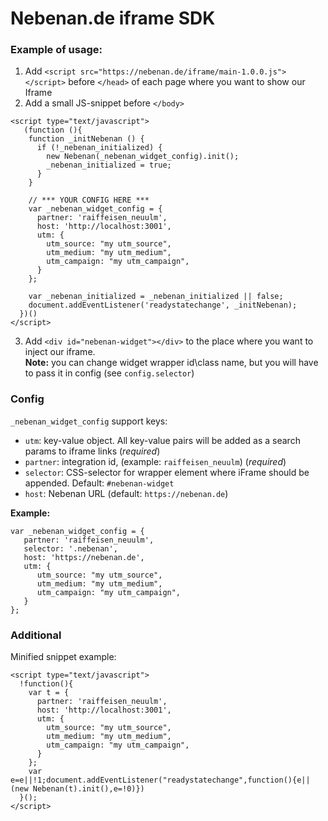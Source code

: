 # Nebenan.de iframe SDK

### Example of usage:

1. Add `<script src="https://nebenan.de/iframe/main-1.0.0.js"></script>` before `</head>` of each page where you want to
   show our Iframe
2. Add a small JS-snippet before `</body>`

```
<script type="text/javascript">
   (function (){
    function _initNebenan () {
      if (!_nebenan_initialized) {
        new Nebenan(_nebenan_widget_config).init();
        _nebenan_initialized = true;
      }
    }

    // *** YOUR CONFIG HERE ***
    var _nebenan_widget_config = {
      partner: 'raiffeisen_neuulm',
      host: 'http://localhost:3001',
      utm: {
        utm_source: "my utm_source",
        utm_medium: "my utm_medium",
        utm_campaign: "my utm_campaign",
      }
    };

    var _nebenan_initialized = _nebenan_initialized || false;
    document.addEventListener('readystatechange', _initNebenan);
  })()
</script>
```

3. Add `<div id="nebenan-widget"></div>` to the place where you want to inject our iframe.  
   **Note:** you can change widget wrapper id\class name, but you will have to pass it in config (see `config.selector`)

### Config

`_nebenan_widget_config` support keys:

- `utm`: key-value object. All key-value pairs will be added as a search params to iframe links (*required*)
- `partner`: integration id, (example: `raiffeisen_neuulm`) (*required*)
- `selector`: CSS-selector for wrapper element where iFrame should be appended. Default: `#nebenan-widget`
- `host`: Nebenan URL (default: `https://nebenan.de`)

**Example:**

```
var _nebenan_widget_config = {
   partner: 'raiffeisen_neuulm',
   selector: '.nebenan',
   host: 'https://nebenan.de',
   utm: {
      utm_source: "my utm_source",
      utm_medium: "my utm_medium",
      utm_campaign: "my utm_campaign",
   }
};
```

### Additional

Minified snippet example:

```
<script type="text/javascript">
  !function(){
    var t = {
      partner: 'raiffeisen_neuulm',
      host: 'http://localhost:3001',
      utm: {
        utm_source: "my utm_source",
        utm_medium: "my utm_medium",
        utm_campaign: "my utm_campaign",
      }
    };
    var e=e||!1;document.addEventListener("readystatechange",function(){e||(new Nebenan(t).init(),e=!0)})
  }();
</script>
```
